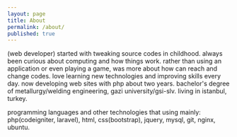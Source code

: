 ```yaml
---
layout: page
title: About
permalink: /about/
published: true
---
```



(web developer)
started with tweaking source codes in childhood.
always been curious about computing and how things work.
rather than using an application or even playing a game, was more about how can reach and change codes.
love learning new technologies and improving skills every day.
now developing web sites with php about two years.
bachelor's degree of metallurgy/welding engineering, gazi university/gsi-slv.
living in istanbul, turkey.

programming languages and other technologies that using mainly:
php(codeigniter, laravel), html, css(bootstrap), jquery, mysql, git, nginx, ubuntu.